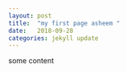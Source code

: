 ```yaml
---
layout: post
title:  "my first page asheem "
date:   2018-09-28
categories: jekyll update
---
```

some content